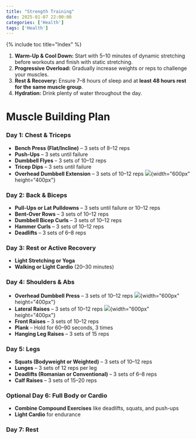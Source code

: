 ```yaml
---
title: "Strength Training"
date: 2025-01-07 22:00:00
categories: ['Health']
tags: ['Health']
---
```

{% include toc title="Index" %}

1. **Warm-Up & Cool Down:** Start with 5–10 minutes of dynamic stretching before workouts and finish with static stretching.
2. **Progressive Overload:** Gradually increase weights or reps to challenge your muscles.
3. **Rest & Recovery:** Ensure 7–8 hours of sleep and at **least 48 hours rest for the same muscle group**.
4. **Hydration:** Drink plenty of water throughout the day.

# Muscle Building Plan


### Day 1: Chest & Triceps
- **Bench Press (Flat/Incline)** – 3 sets of 8–12 reps
- **Push-Ups** – 3 sets until failure
- **Dumbbell Flyes** – 3 sets of 10–12 reps
- **Tricep Dips** – 3 sets until failure
- **Overhead Dumbbell Extension** – 3 sets of 10–12 reps
![](https://cdn-0.weighttraining.guide/wp-content/uploads/2023/07/Standing-dumbbell-overhead-triceps-extension.png?ezimgfmt=ng%3Awebp%2Fngcb4){width="600px" height="400px"}

### Day 2: Back & Biceps
- **Pull-Ups or Lat Pulldowns** – 3 sets until failure or 10–12 reps
- **Bent-Over Rows** – 3 sets of 10–12 reps
- **Dumbbell Bicep Curls** – 3 sets of 10–12 reps
- **Hammer Curls** – 3 sets of 10–12 reps
- **Deadlifts** – 3 sets of 6–8 reps

### Day 3: Rest or Active Recovery
- **Light Stretching or Yoga**
- **Walking or Light Cardio** (20–30 minutes)

### Day 4: Shoulders & Abs
- **Overhead Dumbbell Press** – 3 sets of 10–12 reps
![](https://upload.wikimedia.org/wikipedia/commons/1/15/Dumbbell-shoulder-press-1.png){width="600px" height="400px"}
- **Lateral Raises** – 3 sets of 10–12 reps
![](https://upload.wikimedia.org/wikipedia/commons/f/fd/Dumbbell-lateral-raises-1.png){width="600px" height="400px"}
- **Front Raises** – 3 sets of 10–12 reps
- **Plank** – Hold for 60–90 seconds, 3 times
- **Hanging Leg Raises** – 3 sets of 15 reps

### Day 5: Legs
- **Squats (Bodyweight or Weighted)** – 3 sets of 10–12 reps
- **Lunges** – 3 sets of 12 reps per leg
- **Deadlifts (Romanian or Conventional)** – 3 sets of 6–8 reps
- **Calf Raises** – 3 sets of 15–20 reps

### Optional Day 6: Full Body or Cardio
- **Combine Compound Exercises** like deadlifts, squats, and push-ups
- **Light Cardio** for endurance

### Day 7: Rest